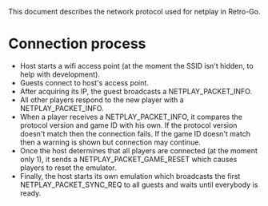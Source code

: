 This document describes the network protocol used for netplay in Retro-Go.

# Connection process
- Host starts a wifi access point (at the moment the SSID isn't hidden, to help with development).
- Guests connect to host's access point.
- After acquiring its IP, the guest broadcasts a NETPLAY_PACKET_INFO.
- All other players respond to the new player with a NETPLAY_PACKET_INFO.
- When a player receives a NETPLAY_PACKET_INFO, it compares the protocol version and game ID with his own. If the protocol version doesn't match then the connection fails. If the game ID doesn't match then a warning is shown but connection may continue.
- Once the host determines that all players are connected (at the moment only 1), it sends a NETPLAY_PACKET_GAME_RESET
  which causes players to reset the emulator.
- Finally, the host starts its own emulation which broadcasts the first NETPLAY_PACKET_SYNC_REQ to all guests and waits until everybody is ready.
